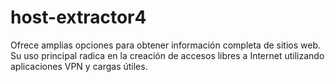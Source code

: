 # host-extractor4
Ofrece amplias opciones para obtener información completa de sitios web. Su uso principal radica en la creación de accesos libres a Internet utilizando aplicaciones VPN y cargas útiles.

